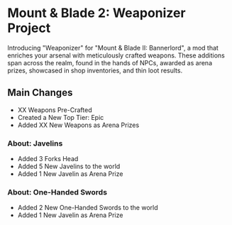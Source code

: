 # Mount & Blade 2: Weaponizer Project 
Introducing "Weaponizer" for "Mount & Blade II: Bannerlord", a mod that enriches your arsenal with meticulously crafted weapons. 
These additions span across the realm, found in the hands of NPCs, awarded as arena prizes, showcased in shop inventories, and thin loot results. 

## Main Changes ##
- XX Weapons Pre-Crafted
- Created a New Top Tier: Epic
- Added XX New Weapons as Arena Prizes

### About: Javelins ###
- Added 3 Forks Head
- Added 5 New Javelins to the world
- Added 1 New Javelin as Arena Prize

### About: One-Handed Swords ###
- Added 2 New One-Handed Swords to the world
- Added 1 New Javelin as Arena Prize